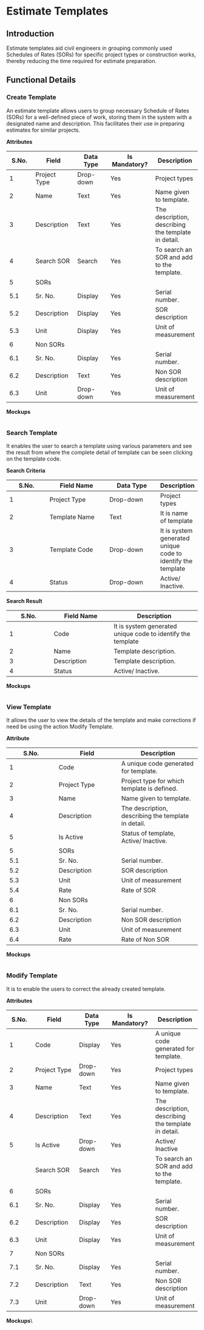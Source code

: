 # Estimate Templates

## Introduction

Estimate templates aid civil engineers in grouping commonly used Schedules of Rates (SORs) for specific project types or construction works, thereby reducing the time required for estimate preparation.

## **Functional Details**

### **Create Template**

An estimate template allows users to group necessary Schedule of Rates (SORs) for a well-defined piece of work, storing them in the system with a designated name and description. This facilitates their use in preparing estimates for similar projects.

**Attributes**

<table><thead><tr><th width="90">S.No.</th><th width="119">Field</th><th width="122">Data Type</th><th width="127">Is Mandatory?</th><th>Description</th></tr></thead><tbody><tr><td>1</td><td>Project Type</td><td>Drop-down</td><td>Yes</td><td>Project types</td></tr><tr><td>2</td><td>Name</td><td>Text</td><td>Yes</td><td>Name given to template.</td></tr><tr><td>3</td><td>Description</td><td>Text</td><td>Yes</td><td>The description, describing the template in detail.</td></tr><tr><td>4</td><td>Search SOR</td><td>Search</td><td>Yes</td><td>To search an SOR and add to the template.</td></tr><tr><td>5</td><td>SORs</td><td><br></td><td><br></td><td><br></td></tr><tr><td>5.1</td><td>Sr. No.</td><td>Display</td><td>Yes</td><td>Serial number.</td></tr><tr><td>5.2</td><td>Description</td><td>Display</td><td>Yes</td><td>SOR description</td></tr><tr><td>5.3</td><td>Unit</td><td>Display</td><td>Yes</td><td>Unit of measurement</td></tr><tr><td>6</td><td>Non SORs</td><td><br></td><td><br></td><td><br></td></tr><tr><td>6.1</td><td>Sr. No.</td><td>Display</td><td>Yes</td><td>Serial number.</td></tr><tr><td>6.2</td><td>Description</td><td>Text</td><td>Yes</td><td>Non SOR description</td></tr><tr><td>6.3</td><td>Unit</td><td>Drop-down</td><td>Yes</td><td>Unit of measurement</td></tr></tbody></table>

**Mockups**

<figure><img src="https://lh7-us.googleusercontent.com/W1AgVZuXINGsVsbiWUOLMFqKRhiyDs8CQohk6G4FKA2L59EO2YequSll9xnuUqDwbQ5Eb8QPCfk-3Xt14nODW5ASwmYB878TOoJMN06CRFL3dvf7AIjnNbq2vZd93FOFpwhrjKbplwjt1ssJtAjpOg" alt=""><figcaption></figcaption></figure>

### **Search Template**

It enables the user to search a template using various parameters and see the result from where the complete detail of template can be seen clicking on the template code.

**Search Criteria**

<table><thead><tr><th width="112">S.No.</th><th width="174">Field Name</th><th width="150">Data Type</th><th>Description</th></tr></thead><tbody><tr><td>1</td><td>Project Type</td><td>Drop-down </td><td>Project types</td></tr><tr><td>2</td><td>Template Name</td><td>Text</td><td>It is name of template</td></tr><tr><td>3</td><td>Template Code</td><td>Drop-down</td><td>It is system generated unique code to identify the template</td></tr><tr><td>4</td><td>Status</td><td>Drop-down</td><td>Active/ Inactive.</td></tr></tbody></table>

**Search Result**

<table><thead><tr><th width="101">S.No.</th><th width="142">Field Name</th><th>Description</th></tr></thead><tbody><tr><td>1</td><td>Code</td><td>It is system generated unique code to identify the template</td></tr><tr><td>2</td><td>Name</td><td>Template description.</td></tr><tr><td>3</td><td>Description</td><td>Template description.</td></tr><tr><td>4</td><td>Status</td><td>Active/ Inactive.</td></tr></tbody></table>

**Mockups**

<figure><img src="https://lh7-us.googleusercontent.com/lr94kICUIp8URrWwGIGr2eFyzu1JWt1lGFPiI3fkqXsG_NZ-pIZEp04mWxHSBa6XfmzUGHMYP8LWMYGhEt_gp3MianuxgM2MdRlil7tMOgfoBoeuwdkNbmOiklX_gk9tYLAZCfj45viXpVUH7XEzzQ" alt=""><figcaption></figcaption></figure>

### **View Template**

It allows the user to view the details of the template and make corrections if need be using the action Modify Template.

**Attribute**

<table><thead><tr><th width="114">S.No.</th><th width="149">Field</th><th>Description</th></tr></thead><tbody><tr><td>1</td><td>Code</td><td>A unique code generated for template.</td></tr><tr><td>2</td><td>Project Type</td><td>Project type for which template is defined.</td></tr><tr><td>3</td><td>Name</td><td>Name given to template.</td></tr><tr><td>4</td><td>Description</td><td>The description, describing the template in detail.</td></tr><tr><td>5</td><td>Is Active</td><td>Status of template, Active/ Inactive.</td></tr><tr><td>5</td><td>SORs</td><td><br></td></tr><tr><td>5.1</td><td>Sr. No.</td><td>Serial number.</td></tr><tr><td>5.2</td><td>Description</td><td>SOR description</td></tr><tr><td>5.3</td><td>Unit</td><td>Unit of measurement</td></tr><tr><td>5.4</td><td>Rate</td><td>Rate of SOR</td></tr><tr><td>6</td><td>Non SORs</td><td><br></td></tr><tr><td>6.1</td><td>Sr. No.</td><td>Serial number.</td></tr><tr><td>6.2</td><td>Description</td><td>Non SOR description</td></tr><tr><td>6.3</td><td>Unit</td><td>Unit of measurement</td></tr><tr><td>6.4</td><td>Rate</td><td>Rate of Non SOR</td></tr></tbody></table>

**Mockups**

<figure><img src="https://lh7-us.googleusercontent.com/fdy5hiYFEK_Us_iy2564rpYP_QNytEUT_f72BD2ZxN5Qpr4zte4z147idBi9cyC8EkA4rqq2xtHekJgbZHN7ZsTDpbFfLK9xqpJrgiQ0hp4OWPR7bWdrWrSohkZcGxQgXsTIt4y20DvlW_k3MS3eUQ" alt=""><figcaption></figcaption></figure>

### **Modify Template**

It is to enable the users to correct the already created template.

**Attributes**

<table><thead><tr><th width="90">S.No.</th><th width="143">Field</th><th width="110">Data Type</th><th width="125">Is Mandatory?</th><th>Description</th></tr></thead><tbody><tr><td>1</td><td>Code</td><td>Display</td><td>Yes</td><td>A unique code generated for template.</td></tr><tr><td>2</td><td>Project Type</td><td>Drop-down</td><td>Yes</td><td>Project types</td></tr><tr><td>3</td><td>Name</td><td>Text</td><td>Yes</td><td>Name given to template.</td></tr><tr><td>4</td><td>Description</td><td>Text</td><td>Yes</td><td>The description, describing the template in detail.</td></tr><tr><td>5</td><td>Is Active</td><td>Drop-down</td><td>Yes</td><td>Active/ Inactive</td></tr><tr><td><br></td><td>Search SOR</td><td>Search</td><td>Yes</td><td>To search an SOR and add to the template.</td></tr><tr><td>6</td><td>SORs</td><td><br></td><td><br></td><td><br></td></tr><tr><td>6.1</td><td>Sr. No.</td><td>Display</td><td>Yes</td><td>Serial number.</td></tr><tr><td>6.2</td><td>Description</td><td>Display</td><td>Yes</td><td>SOR description</td></tr><tr><td>6.3</td><td>Unit</td><td>Display</td><td>Yes</td><td>Unit of measurement</td></tr><tr><td>7</td><td>Non SORs</td><td><br></td><td><br></td><td><br></td></tr><tr><td>7.1</td><td>Sr. No.</td><td>Display</td><td>Yes</td><td>Serial number.</td></tr><tr><td>7.2</td><td>Description</td><td>Text</td><td>Yes</td><td>Non SOR description</td></tr><tr><td>7.3</td><td>Unit</td><td>Drop-down</td><td>Yes</td><td>Unit of measurement</td></tr></tbody></table>

**Mockups**\


<figure><img src="https://lh7-us.googleusercontent.com/TKokSQ91Zz1Lqm0MNbAoiQL_6wUHfon8c4FfiJkJziyxWz37ZH5dOFobzwmcFXWQ1er8TtpqIl4sqQknrQgLmzRhNbwzJjvGqjcZ9I3Ak1YdBxKMLfArI1PvgNuJvm2W_rmaWlYc0fdQLMhWE9r78w" alt=""><figcaption></figcaption></figure>
